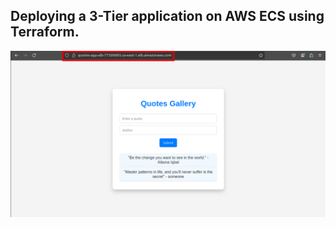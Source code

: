 ## Deploying a 3-Tier application on AWS ECS using Terraform.

![Description](./Images/readme-img.png)

